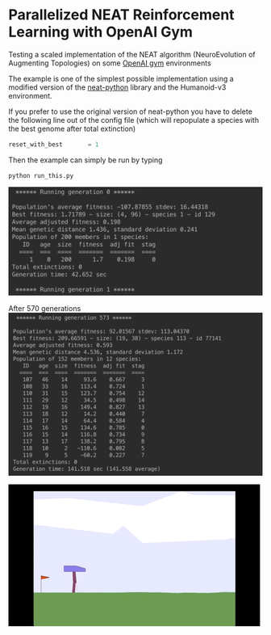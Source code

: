 [terminal]: pics/terminal.png
[570gens]: pics/570gens.png
[bipedalgif]: pics/bipedalwalker.GIF

# Parallelized NEAT Reinforcement Learning with OpenAI Gym
Testing a scaled implementation of the NEAT algorithm (NeuroEvolution of Augmenting Topologies) on some [OpenAI gym](https://gym.openai.com/) environments

The example is one of the simplest possible implementation using a modified version of the [neat-python](https://github.com/markste-in/neat-python) library and the Humanoid-v3 environment.

If you prefer to use the original version of neat-python you have to delete the following line out of the config file (which will repopulate a species with the best genome after total extinction)
```python
reset_with_best       = 1
```

Then the example can simply be run by typing 
```python
python run_this.py
```
![run in terminal][terminal]


After 570 generations
![570 generations later][570gens]

![bipedalanimation][bipedalgif]